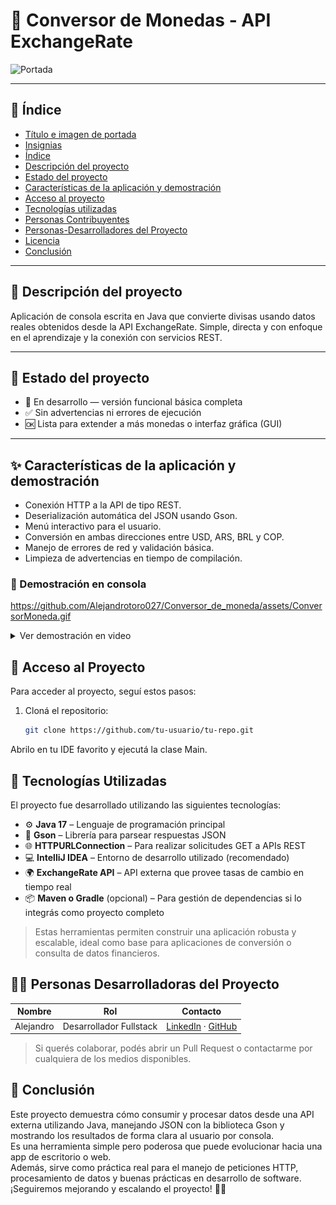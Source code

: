 # 💸 Conversor de Monedas - API ExchangeRate

![Portada](https://img.shields.io/badge/Java-API%20Currency%20Converter-blue?style=for-the-badge&logo=java)

---

## 🧭 Índice

* [Título e imagen de portada](#-conversor-de-monedas---api-exchangerate)
* [Insignias](#insignias)
* [Índice](#-índice)
* [Descripción del proyecto](#-descripción-del-proyecto)
* [Estado del proyecto](#-estado-del-proyecto)
* [Características de la aplicación y demostración](#-características-de-la-aplicación-y-demostración)
* [Acceso al proyecto](#-acceso-al-proyecto)
* [Tecnologías utilizadas](#-tecnologías-utilizadas)
* [Personas Contribuyentes](#-personas-contribuyentes)
* [Personas-Desarrolladores del Proyecto](#-personas-desarrolladores-del-proyecto)
* [Licencia](#-licencia)
* [Conclusión](#-conclusión)

---

## 🧾 Descripción del proyecto

Aplicación de consola escrita en Java que convierte divisas usando datos reales obtenidos desde la API ExchangeRate. Simple, directa y con enfoque en el aprendizaje y la conexión con servicios REST.

---

## 🚦 Estado del proyecto

- 🚧 En desarrollo — versión funcional básica completa  
- ✅ Sin advertencias ni errores de ejecución  
- 🆗 Lista para extender a más monedas o interfaz gráfica (GUI)

---

## ✨ Características de la aplicación y demostración

- Conexión HTTP a la API de tipo REST.
- Deserialización automática del JSON usando Gson.
- Menú interactivo para el usuario.
- Conversión en ambas direcciones entre USD, ARS, BRL y COP.
- Manejo de errores de red y validación básica.
- Limpieza de advertencias en tiempo de compilación.

### 🎥 Demostración en consola

https://github.com/Alejandrotoro027/Conversor_de_moneda/assets/ConversorMoneda.gif

<details>
<summary>Ver demostración en video</summary>

![Demo](assets/ConversorMoneda.gif)

</details>

## 🧭 Acceso al Proyecto

Para acceder al proyecto, seguí estos pasos:

1. Cloná el repositorio:
   ```bash
   git clone https://github.com/tu-usuario/tu-repo.git

Abrilo en tu IDE favorito y ejecutá la clase Main.

## 🚀 Tecnologías Utilizadas

El proyecto fue desarrollado utilizando las siguientes tecnologías:

- ⚙️ **Java 17** – Lenguaje de programación principal
- 🔧 **Gson** – Librería para parsear respuestas JSON
- 🌐 **HTTPURLConnection** – Para realizar solicitudes GET a APIs REST
- 💻 **IntelliJ IDEA** – Entorno de desarrollo utilizado (recomendado)
- 🌍 **ExchangeRate API** – API externa que provee tasas de cambio en tiempo real
- 📦 **Maven o Gradle** (opcional) – Para gestión de dependencias si lo integrás como proyecto completo

> Estas herramientas permiten construir una aplicación robusta y escalable, ideal como base para aplicaciones de conversión o consulta de datos financieros.

## 👨‍💻 Personas Desarrolladoras del Proyecto

| Nombre               | Rol                  | Contacto                          |
|----------------------|----------------------|-----------------------------------|
| Alejandro            | Desarrollador Fullstack | [LinkedIn](https://www.linkedin.com/in/diego-alejandro-guerrero-toro-a98371188/) · [GitHub](https://github.com/Alejandrotoro027/) |

> Si querés colaborar, podés abrir un Pull Request o contactarme por cualquiera de los medios disponibles.

## 🧩 Conclusión

Este proyecto demuestra cómo consumir y procesar datos desde una API externa utilizando Java, manejando JSON con la biblioteca Gson y mostrando los resultados de forma clara al usuario por consola.  
Es una herramienta simple pero poderosa que puede evolucionar hacia una app de escritorio o web.  
Además, sirve como práctica real para el manejo de peticiones HTTP, procesamiento de datos y buenas prácticas en desarrollo de software.  
¡Seguiremos mejorando y escalando el proyecto! 🚀💡
